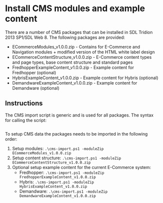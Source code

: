 Install CMS modules and example content
=========================================

There are a number of CMS packages that can be installed in SDL Tridion 2013 SP1/SDL Web 8.
The following packages are provided:

* ECommerceModules_v1.0.0.zip - Contains for E-Commerce and Navigation modules + modified version of the HTML white label design
* ECommerceContentStructure_v1.0.0.zip - E-Commerce content types and page types, base content structure and standard pages 
* FredhopperExampleContent_v1.0.0.zip - Example content for Fredhopper (optional)
* HybrisExampleContent_v1.0.0.zip - Example content for Hybris (optional)
* DemandwareExampleContent_v1.0.0.zip - Example content for Demandware (optional)

Instructions
-------------

The CMS import script is generic and is used for all packages. The syntax for calling the script:

```.\cms-import.ps1  -cmsUrl [CMS url] -moduleZip [Module ZIP filename]
```

To setup CMS data the packages needs to be imported in the following order:

1. Setup modules: `.\cms-import.ps1 -moduleZip ECommerceModules_v1.0.0.zip`
2. Setup content structure: `.\cms-import.ps1 -moduleZip ECommerceContentStructure_v1.0.0.zip`
3. Optional setup example content for the current E-Commerce system:
    - Fredhopper: `.\cms-import.ps1 -moduleZip FredhopperExampleContent_v1.0.0.zip`
    - Hybris: `.\cms-import.ps1 -moduleZip HybrisExampleContent_v1.0.0.zip`
    - Demandware: `.\cms-import.ps1 -moduleZip DemandwareExampleContent_v1.0.0.zip`
    



